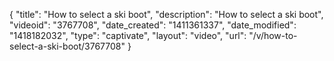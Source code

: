 {
    "title": "How to select a ski boot",
    "description": "How to select a ski boot",
    "videoid": "3767708",
    "date_created": "1411361337",
    "date_modified": "1418182032",
    "type": "captivate",
    "layout": "video",
    "url": "\/v\/how-to-select-a-ski-boot\/3767708"
}